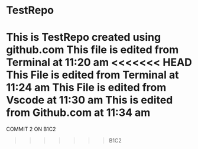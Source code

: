# TestRepo
This is TestRepo created using github.com
This file is edited from Terminal at 11:20 am
<<<<<<< HEAD
This File is edited from Terminal at 11:24 am
This File is edited from Vscode at 11:30 am
This is edited from Github.com at 11:34 am
=======
COMMIT 2 ON B1C2
>>>>>>> B1C2
